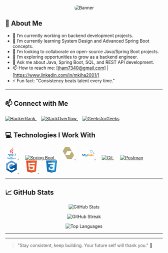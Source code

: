 

<p align="center">
  <img 
    src="https://img.freepik.com/free-photo/cyber-security-expert-working-with-technology-neon-lights_23-2151645562.jpg?t=st=1745768480~exp=1745772080~hmac=f32612f728665772eb8799641f5e01512e0f4bd8c8c9209683131c18c3a7f1d9&w=740" 
    alt="Banner" 
    width="90%" 
    style="max-height: 150px; object-fit: cover; border-radius: 10px;"
  />
</p>




## 🚀 About Me
- 🔭 I’m currently working on backend development projects.
- 🌱 I’m currently learning System Design and Advanced Spring Boot concepts.
- 👯 I’m looking to collaborate on open-source Java/Spring Boot projects.
- 🤔 I’m exploring opportunities to grow as a backend engineer.
- 💬 Ask me about Java, Spring Boot, SQL, and REST API development.
- 📫 How to reach me: [jham7340@gmail.com] | [https://www.linkedin.com/in/mkjha2001/]
- ⚡ Fun fact: "Consistency beats talent every time."

---
## 📫 Connect with Me
<p align="left">
  <a href="https://www.hackerrank.com/profile/jham7340" target="_blank" style="margin-right: 15px;">
    <img align="center" src="https://cdn.jsdelivr.net/npm/simple-icons@v3/icons/hackerrank.svg" alt="HackerRank" height="30" width="40" />
  </a>
  <a href="https://stackoverflow.com/users/23596064/manish-jha" target="_blank" style="margin-right: 15px;">
    <img align="center" src="https://cdn.jsdelivr.net/npm/simple-icons@v3/icons/stackoverflow.svg" alt="StackOverflow" height="30" width="40" />
  </a>
  <a href="https://www.geeksforgeeks.org/user/jham7kzqj/" target="_blank" style="margin-right: 15px;">
    <img align="center" src="https://cdn.jsdelivr.net/npm/simple-icons@v3/icons/geeksforgeeks.svg" alt="GeeksforGeeks" height="30" width="40" />
  </a>
</p>


## 💻 Technologies I Work With
<p align="left">
  <a href="https://www.java.com/" target="_blank" style="margin-right: 20px;">
    <img src="https://raw.githubusercontent.com/devicons/devicon/master/icons/java/java-original.svg" alt="Java" width="40" height="40"/>
  </a>
  <a href="https://spring.io/" target="_blank" style="margin-right: 20px;">
    <img src="https://www.vectorlogo.zone/logos/springio/springio-icon.svg" alt="Spring Boot" width="40" height="40"/>
  </a>
  <a href="https://hibernate.org/" target="_blank" style="margin-right: 20px;">
    <img src="https://raw.githubusercontent.com/devicons/devicon/master/icons/hibernate/hibernate-plain.svg" alt="Hibernate" width="40" height="40"/>
  </a>
  <a href="https://www.mysql.com/" target="_blank" style="margin-right: 20px;">
    <img src="https://raw.githubusercontent.com/devicons/devicon/master/icons/mysql/mysql-original-wordmark.svg" alt="MySQL" width="40" height="40"/>
  </a>
  <a href="https://git-scm.com/" target="_blank" style="margin-right: 20px;">
    <img src="https://www.vectorlogo.zone/logos/git-scm/git-scm-icon.svg" alt="Git" width="40" height="40"/>
  </a>
  <a href="https://postman.com" target="_blank" style="margin-right: 20px;">
    <img src="https://www.vectorlogo.zone/logos/getpostman/getpostman-icon.svg" alt="Postman" width="40" height="40"/>
  </a>
  <a href="https://devdocs.io/c/" target="_blank" style="margin-right: 20px;">
    <img src="https://raw.githubusercontent.com/devicons/devicon/master/icons/c/c-original.svg" alt="C" width="40" height="40"/>
  </a>
  <a href="https://developer.mozilla.org/en-US/docs/Web/HTML" target="_blank" style="margin-right: 20px;">
    <img src="https://raw.githubusercontent.com/devicons/devicon/master/icons/html5/html5-original.svg" alt="HTML5" width="40" height="40"/>
  </a>
  <a href="https://developer.mozilla.org/en-US/docs/Web/CSS" target="_blank" style="margin-right: 20px;">
    <img src="https://raw.githubusercontent.com/devicons/devicon/master/icons/css3/css3-original.svg" alt="CSS3" width="40" height="40"/>
  </a>
</p>



---

## 📈 GitHub Stats

<p align="center">
  <img src="https://github-readme-stats.vercel.app/api?username=[your-github-username]&show_icons=true&theme=tokyonight" alt="GitHub Stats" />
</p>

<p align="center">
  <img src="https://github-readme-streak-stats.herokuapp.com/?user=[your-github-username]&theme=tokyonight" alt="GitHub Streak" />
</p>

<p align="center">
  <img src="https://github-readme-stats.vercel.app/api/top-langs/?username=[your-github-username]&layout=compact&theme=tokyonight" alt="Top Languages" />
</p>

---





---

> "Stay consistent, keep building. Your future self will thank you." 🚀



